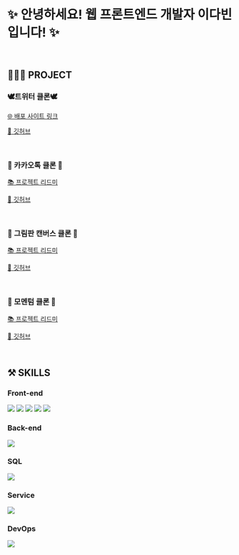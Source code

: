 <!-- ---------- ---------- ---------- ---------- ---------- 대제목 ---------- ---------- ---------- ---------- ---------- -->
# ✨ 안녕하세요! 웹 프론트엔드 개발자 이다빈 입니다! ✨
<br>

## 👩🏻‍💻 PROJECT
### 🕊트위터 클론🕊
  <a href="http://nodebird.xyz/">
    <p>🌐 배포 사이트 링크</p>
  </a>
  <a href="https://github.com/Yeon-seong/react-nodebird">
    <p>🔗 깃허브</p>
  </a>
<br>

### 💬 카카오톡 클론 💬
  <a href="https://github.com/Yeon-seong/FrontEnd_Project">
    <p>📚 프로젝트 리드미</p>
  </a>
  <a href="https://github.com/Yeon-seong/FrontEnd_Project/tree/master/kokoa_talk">
    <p>🔗 깃허브</p>
  </a>
<br>

### 🎨 그림판 캔버스 클론 🎨
  <a href="https://github.com/Yeon-seong/FrontEnd_Project">
    <p>📚 프로젝트 리드미</p>
  </a>
  <a href="https://github.com/Yeon-seong/FrontEnd_Project/tree/master/js_paint">
    <p>🔗 깃허브</p>
  </a>
<br>

### 📒 모멘텀 클론 📒
  <a href="https://github.com/Yeon-seong/FrontEnd_Project">
    <p>📚 프로젝트 리드미</p>
  </a>
  <a href="https://github.com/Yeon-seong/FrontEnd_Project/tree/master/js_momentum">
    <p>🔗 깃허브</p>
  </a>
<br>

## ⚒️ SKILLS
### Front-end
  <p>
    <!-- HTML5 스킬 아이콘 -->
    <img src="https://img.shields.io/badge/HTML5-E34F26?style=for-the-badge&logo=html5&logoColor=white"/>
    <!-- CSS3 스킬 아이콘 -->
    <img src="https://img.shields.io/badge/CSS3-1572B6?style=for-the-badge&logo=CSS3&logoColor=white">
    <!-- JavaScript 스킬 아이콘 -->
    <img src="https://img.shields.io/badge/JavaScript-F7DF1E?style=for-the-badge&logo=JavaScript&logoColor=white"/>
    <!-- React 스킬 아이콘 -->
    <img src="https://img.shields.io/badge/React-20232A?style=for-the-badge&logo=react&logoColor=61DAFB"/>
    <!-- Next.js 스킬 아이콘 -->
    <img src="https://img.shields.io/badge/Next.js-000?logo=nextdotjs&logoColor=fff&style=for-the-badge"/>
  </p>

### Back-end
  <p>
    <!-- Node.js 스킬 아이콘 -->
    <img src="https://img.shields.io/badge/Node.js-43853D?style=for-the-badge&logo=node.js&logoColor=white"/>
  </p>

### SQL
  <p>
    <!-- MySQL 스킬 아이콘 -->
    <img src="https://img.shields.io/badge/MySQL-005C84?style=for-the-badge&logo=mysql&logoColor=white"/>
  </p>

### Service
  <p>
    <!-- AWS 스킬 아이콘 -->
    <img src="https://img.shields.io/badge/Amazon_AWS-FF9900?style=for-the-badge&logo=amazonaws&logoColor=white"/>
  </p>

### DevOps
  <p>
    <!-- GitHub 스킬 아이콘 -->
    <img src="https://img.shields.io/badge/GitHub-100000?style=for-the-badge&logo=github&logoColor=white"/>
  </p>
